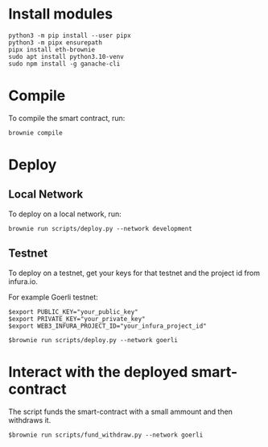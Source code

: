 # Install modules
```
python3 -m pip install --user pipx
python3 -m pipx ensurepath
pipx install eth-brownie
sudo apt install python3.10-venv
sudo npm install -g ganache-cli
```

# Compile

To compile the smart contract, run:
```
brownie compile
```

# Deploy
## Local Network
To deploy on a local network, run:
```
brownie run scripts/deploy.py --network development
```

## Testnet
To deploy on a testnet, get your keys for that testnet and the project id from infura.io.

For example Goerli testnet:
```
$export PUBLIC_KEY="your_public_key"
$export PRIVATE_KEY="your_private_key"
$export WEB3_INFURA_PROJECT_ID="your_infura_project_id"
```
```
$brownie run scripts/deploy.py --network goerli
```

# Interact with the deployed smart-contract

The script [](./scripts/fund_withdraw.py) funds the smart-contract with a small ammount and then withdraws it.

```
$brownie run scripts/fund_withdraw.py --network goerli
```